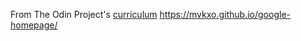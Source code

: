 From The Odin Project's [curriculum](http://www.theodinproject.com/courses/web-development-101/lessons/html-css)
https://mvkxo.github.io/google-homepage/
